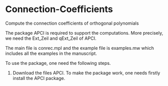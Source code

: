 # Connection-Coefficients
Compute the connection coefficients of orthogonal polynomials

The package APCI is required to support the computations.
More precisely, we need the Ext_Zeil and qExt_Zeil of APCI.

The main file is conrec.mpl and the example file is examples.mw which
includes all the examples in the manuscript.

To use the package, one need the following steps.

1. Download the files APCI.
To make the package work, one needs firstly install the APCI package.
